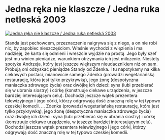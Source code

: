 Jedna ręka nie klaszcze / Jedna ruka netleská 2003 
=============
[![Jedna ręka nie klaszcze / Jedna ruka netleská 2003 ](http://vidos.pl/images/player.gif)](http://vidos.pl/jedna-reka-nie-klaszcze-jedna-ruka-netlesk-2003)

 Standa jest pechowcem, przeznaczenie naigrywa się z niego, a on nie robi nic, by zapobiec nieszczęściom. Właśnie wychodzi z więzienia i ma nadzieję, że karta się odmieni i wreszcie wyjdzie na prostą. Jego były szef jest mu winien pieniądze, warunkiem otrzymania ich jest milczenie. Niestety spotyka Andrzeja, który jest jeszcze większym nieudacznikiem niż on sam. Próbują oni odzyskać pieniądze Standy od Zdenka. I tu napotykamy na kilka ciekawych postaci, mianowicie samego Zdenka (prowadzi wegetariańską restaurację, która jest tylko przykrywką), jego żonę (despotyczna maniaczka zdrowego życia) oraz dwójkę ich dzieci: syna (lubi przebierać się w ubrania siostry) i córkę (konstruuje ciekawe urządzenia, w jeszcze bardziej interesującym celu). Dochodzi jeszcze wątek prezentera telewizyjnego i jego córki, którzy odgrywają dość znaczną rolę w tej typowo czeskiej komedii.  ... Zdenka (prowadzi wegetariańską restaurację, która jest tylko przykrywką), jego żonę (despotyczna maniaczka zdrowego życia) oraz dwójkę ich dzieci: syna (lubi przebierać się w ubrania siostry) i córkę (konstruuje ciekawe urządzenia, w jeszcze bardziej interesującym celu). Dochodzi jeszcze wątek prezentera telewizyjnego i jego córki, którzy odgrywają dość znaczną rolę w tej typowo czeskiej komedii.
